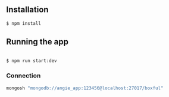 

## Installation

```bash
$ npm install
```

## Running the app

```bash

$ npm run start:dev

```
### Connection

```bash
mongosh "mongodb://angie_app:123456@localhost:27017/boxful"

```
